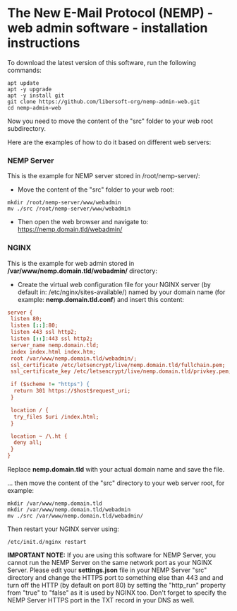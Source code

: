# The New E-Mail Protocol (NEMP) - web admin software - installation instructions

To download the latest version of this software, run the following commands:

```console
apt update
apt -y upgrade
apt -y install git
git clone https://github.com/libersoft-org/nemp-admin-web.git
cd nemp-admin-web
```

Now you need to move the content of the "src" folder to your web root subdirectory.

Here are the examples of how to do it based on different web servers:

### NEMP Server

This is the example for NEMP server stored in /root/nemp-server/:

- Move the content of the "src" folder to your web root:

```console
mkdir /root/nemp-server/www/webadmin
mv ./src /root/nemp-server/www/webadmin
```

- Then open the web browser and navigate to: https://nemp.domain.tld/webadmin/

### NGINX

This is the example for web admin stored in **/var/www/nemp.domain.tld/webadmin/** directory:

- Create the virtual web configuration file for your NGINX server (by default in: /etc/nginx/sites-available/) named by your domain name (for example: **nemp.domain.tld.conf**) and insert this content:

```ini
server {
 listen 80;
 listen [::]:80;
 listen 443 ssl http2;
 listen [::]:443 ssl http2;
 server_name nemp.domain.tld;
 index index.html index.htm;
 root /var/www/nemp.domain.tld/webadmin/;
 ssl_certificate /etc/letsencrypt/live/nemp.domain.tld/fullchain.pem;
 ssl_certificate_key /etc/letsencrypt/live/nemp.domain.tld/privkey.pem;

 if ($scheme != "https") {
  return 301 https://$host$request_uri;
 }

 location / {
  try_files $uri /index.html;
 }

 location ~ /\.ht {
  deny all;
 }
}
```

Replace **nemp.domain.tld** with your actual domain name and save the file.

... then move the content of the "src" directory to your web server root, for example:

```console
mkdir /var/www/nemp.domain.tld
mkdir /var/www/nemp.domain.tld/webadmin
mv ./src /var/www/nemp.domain.tld/webadmin/
```

Then restart your NGINX server using:

```console
/etc/init.d/nginx restart
```

**IMPORTANT NOTE:** If you are using this software for NEMP Server, you cannot run the NEMP Server on the same network port as your NGINX Server. Please edit your **settings.json** file in your NEMP Server "src" directory and change the HTTPS port to something else than 443 and and turn off the HTTP (by default on port 80) by setting the "http_run" property from "true" to "false" as it is used by NGINX too. Don't forget to specify the NEMP Server HTTPS port in the TXT record in your DNS as well.
